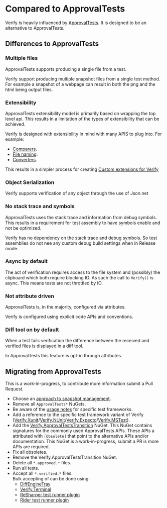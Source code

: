 # Compared to ApprovalTests

Verify is heavily influenced by [ApprovalTests](https://github.com/approvals/ApprovalTests.Net). It is designed to be an alternative to ApprovalTests.


## Differences to ApprovalTests


### Multiple files

ApprovalTests supports producing a single file from a test.

Verify support producing multiple snapshot files from a single test method. For example a snapshot of a webpage can result in both the png and the html being output files.


### Extensibility

ApprovalTests extensibility model is primarily based on wrapping the top level api. This results in a limitation of the types of extensibility that can be achieved.

Verify is designed with extensibility in mind with many APIS to plug into. For example:

 * [Comparers](comparer.md).
 * [File naming](naming.md).
 * [Converters](converter.md).

This results in a simpler process for creating [Custom extensions for Verify](https://github.com/VerifyTests/Verify#extensions)


### Object Serialization

Verify supports verification of any object through the use of Json.net


### No stack trace and symbols

ApprovalTests uses the stack trace and information from debug symbols. This results in a requirement for test assembly to have symbols enable and not be optimized.

Verify has no dependency on the stack trace and debug symbols. So test assemblies do not nee any custom debug build settings when in Release mode.


### Async by default

The act of verification requires access to the file system and (possibly) the clipboard which both require blocking IO. As such the call to `Verify()` is async. This means tests are not throttled by IO.


### Not attribute driven

ApprovalTests is, in the majority, configured via attributes.

Verify is configured using explicit code APIs and conventions.


### Diff tool on by default

When a test fails verification the difference between the received and verified files is displayed in a diff tool.

In ApprovalTests this feature is opt-in through attributes.


## Migrating from ApprovalTests

This is a work-in-progress, to contribute more information submit a Pull Request.

  * Choose an [approach to snapshot management](https://github.com/VerifyTests/Verify#snapshot-management).
  * Remove all `ApprovalTests*` NuGets.
  * Be aware of the [usage notes](https://github.com/VerifyTests/Verify#usage) for specific test frameworks.
  * Add a reference to the specific test framework variant of Verify ([Verify.Xunit](https://www.nuget.org/packages/Verify.Xunit/)/[Verify.NUnit](https://www.nuget.org/packages/Verify.NUnit/)/[Verify.Expecto](https://www.nuget.org/packages/Verify.Expecto/)/[Verify.MSTest](https://www.nuget.org/packages/Verify.MSTest/)).
  * Add the [Verify.ApprovalTestsTransition](https://www.nuget.org/packages/Verify.ApprovalTestsTransition/) NuGet. This NuGet contains signatures for the commonly used ApprovalTests APIs. These APIs a attributed with `[Obsolete]` that point to the alternative APIs and/or documentation. This NuGet is a work-in-progress, submit a PR is more APIs are required.
  * Fix all obsoletes.
  * Remove the Verify.ApprovalTestsTransition NuGet.
  * Delete all `*.approved.*` files.
  * Run all tests.
  * Accept all `*.verified.*` files.<br>
    Bulk accepting of can be done using:
    * [DiffEngineTray](https://github.com/VerifyTests/DiffEngine/blob/main/docs/tray.md#accept-all)
    * [Verify.Terminal](https://github.com/VerifyTests/Verify.Terminal?tab=readme-ov-file#accept-all-pending-snapshots)
    * [ReSharper test runner plugin](https://plugins.jetbrains.com/plugin/17241-verify-support)
    * [Rider test runner plugin](https://plugins.jetbrains.com/plugin/17240-verify-support)
